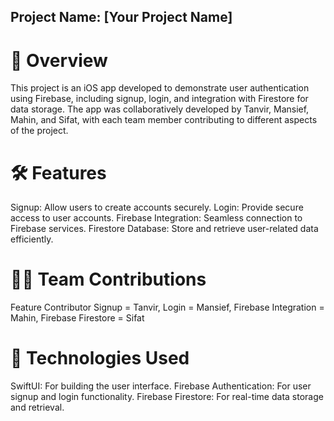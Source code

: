 ## Project Name: [Your Project Name]
# 🚀 Overview
This project is an iOS app developed to demonstrate user authentication using Firebase, including signup, login, and integration with Firestore for data storage. The app was collaboratively developed by Tanvir, Mansief, Mahin, and Sifat, with each team member contributing to different aspects of the project.

# 🛠️ Features
Signup: Allow users to create accounts securely.
Login: Provide secure access to user accounts.
Firebase Integration: Seamless connection to Firebase services.
Firestore Database: Store and retrieve user-related data efficiently.
# 👨‍💻 Team Contributions
Feature	Contributor
Signup = Tanvir,
Login	= Mansief,
Firebase Integration =	Mahin,
Firebase Firestore =	Sifat
# 🧰 Technologies Used
SwiftUI: For building the user interface.
Firebase Authentication: For user signup and login functionality.
Firebase Firestore: For real-time data storage and retrieval.
